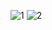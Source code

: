 ![1](https://github.com/UserQA07/Tallinn-Learning/assets/144763744/07528fd2-7cae-43ce-b9fb-a63611cb1d12)
![2](https://github.com/UserQA07/Tallinn-Learning/assets/144763744/66d9bb11-6873-41c9-b96d-69c67e5593b7)

